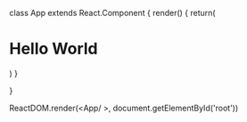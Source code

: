 class App extends React.Component {
  render() {
    return(
    <h1>Hello World</h1>
    )
  }
  
}

ReactDOM.render(<App/ >, document.getElementById('root'))

